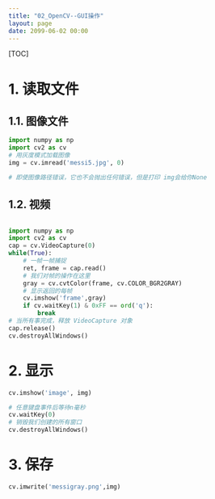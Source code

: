 ```yaml
---
title: "02_OpenCV--GUI操作"
layout: page
date: 2099-06-02 00:00
---
```



[TOC]


# 1. 读取文件

## 1.1. 图像文件
```python
import numpy as np
import cv2 as cv
# 用灰度模式加载图像
img = cv.imread('messi5.jpg', 0)

# 即使图像路径错误，它也不会抛出任何错误，但是打印 img会给你None
```

## 1.2. 视频
```python 

import numpy as np
import cv2 as cv
cap = cv.VideoCapture(0)
while(True):
    # 一帧一帧捕捉
    ret, frame = cap.read()
    # 我们对帧的操作在这里
    gray = cv.cvtColor(frame, cv.COLOR_BGR2GRAY)
    # 显示返回的每帧
    cv.imshow('frame',gray)
    if cv.waitKey(1) & 0xFF == ord('q'):
        break
# 当所有事完成，释放 VideoCapture 对象
cap.release()
cv.destroyAllWindows()
```


# 2. 显示


```python 
cv.imshow('image', img)

# 任意键盘事件后等待n毫秒
cv.waitKey(0) 
# 销毁我们创建的所有窗口
cv.destroyAllWindows()
```

# 3. 保存


```python 
cv.imwrite('messigray.png',img)
```




